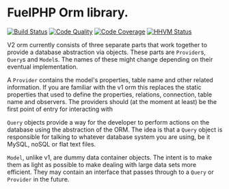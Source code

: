 # FuelPHP Orm library.

[![Build Status](https://travis-ci.org/fuelphp/orm.png?branch=master)](https://travis-ci.org/fuelphp/orm)
[![Code Quality](https://scrutinizer-ci.com/g/fuelphp/orm/badges/quality-score.png?s=3a071a3f142f3b15c1c0db144b3b8c62fa5662e8)](https://scrutinizer-ci.com/g/fuelphp/orm/)
[![Code Coverage](https://scrutinizer-ci.com/g/fuelphp/orm/badges/coverage.png?s=7ead6a412939c54825a917a3bde03f55aba940b8)](https://scrutinizer-ci.com/g/fuelphp/orm/)
[![HHVM Status](http://hhvm.h4cc.de/badge/fuelphp/orm.svg)](http://hhvm.h4cc.de/package/fuelphp/orm)

V2 orm currently consists of three separate parts that work together to provide a database abstraction via objects.
These parts are `Provider`s, `Query`s and `Model`s. The names of these might change depending on their eventual implementation.

A `Provider` contains the model's properties, table name and other related information. If you are familiar with the v1 orm
this replaces the static properties that used to define the properties, relations, connection, table name and observers.
The providers should (at the moment at least) be the first point of entry for interacting with

`Query` objects provide a way for the developer to perform actions on the database using the abstraction of the ORM.
The idea is that a `Query` object is responsible for talking to whatever database system you are using, be it MySQL,
noSQL or flat text files.

`Model`, unlike v1, are dummy data container objects. The intent is to make them as light as possible to make dealing
with large data sets more efficient. They may contain an interface that passes through to a `Query` or `Provider` in the
future.
